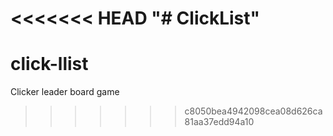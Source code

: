 <<<<<<< HEAD
"# ClickList" 
=======
# click-llist
Clicker leader board game
>>>>>>> c8050bea4942098cea08d626ca81aa37edd94a10
